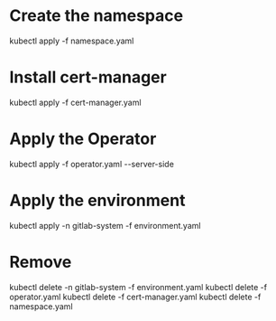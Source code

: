 # Create the namespace
kubectl apply -f namespace.yaml

# Install cert-manager
kubectl apply -f cert-manager.yaml

# Apply the Operator
kubectl apply -f operator.yaml --server-side

# Apply the environment
kubectl apply -n gitlab-system -f environment.yaml


# Remove
kubectl delete -n gitlab-system -f environment.yaml
kubectl delete -f operator.yaml
kubectl delete -f cert-manager.yaml
kubectl delete -f namespace.yaml
